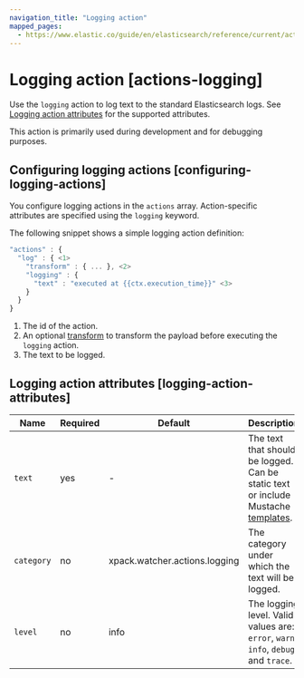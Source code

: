 ```yaml
---
navigation_title: "Logging action"
mapped_pages:
  - https://www.elastic.co/guide/en/elasticsearch/reference/current/actions-logging.html
---
```




# Logging action [actions-logging]


Use the `logging` action to log text to the standard Elasticsearch logs. See [Logging action attributes](#logging-action-attributes) for the supported attributes.

This action is primarily used during development and for debugging purposes.

## Configuring logging actions [configuring-logging-actions]

You configure logging actions in the `actions` array. Action-specific attributes are specified using the `logging` keyword.

The following snippet shows a simple logging action definition:

```js
"actions" : {
  "log" : { <1>
    "transform" : { ... }, <2>
    "logging" : {
      "text" : "executed at {{ctx.execution_time}}" <3>
    }
  }
}
```

1. The id of the action.
2. An optional [transform](transform.md) to transform the payload before executing the `logging` action.
3. The text to be logged.



## Logging action attributes [logging-action-attributes]

| Name | Required | Default | Description |
| --- | --- | --- | --- |
| `text` | yes | - | The text that should be logged. Can be static text or                                                          include Mustache [templates](how-watcher-works.md#templates). |
| `category` | no | xpack.watcher.actions.logging | The category under which the text will be logged. |
| `level` | no | info | The logging level. Valid values are: `error`, `warn`,                                                          `info`, `debug` and `trace`. |


